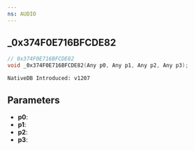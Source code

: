 ```yaml
---
ns: AUDIO
---
```

## _0x374F0E716BFCDE82

```c
// 0x374F0E716BFCDE82
void _0x374F0E716BFCDE82(Any p0, Any p1, Any p2, Any p3);
```

```
NativeDB Introduced: v1207
```

## Parameters
* **p0**:
* **p1**:
* **p2**:
* **p3**:
